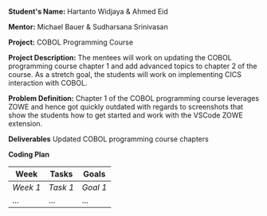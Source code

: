 **Student's Name:** Hartanto Widjaya & Ahmed Eid

**Mentor:** Michael Bauer & Sudharsana Srinivasan

**Project:** COBOL Programming Course

**Project Description:** The mentees will work on updating the COBOL programming course chapter 1 and add advanced topics to chapter 2 of the course. As a stretch goal, the students will work on implementing CICS interaction with COBOL.

**Problem Definition:** Chapter 1 of the COBOL programming course leverages ZOWE and hence got quickly outdated with regards to screenshots that show the students how to get started and work with the VSCode ZOWE extension. 

**Deliverables** Updated COBOL programming course chapters 

**Coding Plan**

| Week | Tasks | Goals |
|------|-------|-------|
| _Week 1_ | _Task 1_ | _Goal 1_ |
| ... | ... | ... |
